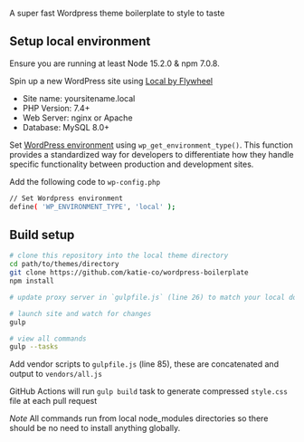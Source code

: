A super fast Wordpress theme boilerplate to style to taste

## Setup local environment

Ensure you are running at least Node 15.2.0 & npm 7.0.8.

Spin up a new WordPress site using [Local by Flywheel](https://localwp.com/)
* Site name: yoursitename.local
* PHP Version: 7.4+
* Web Server: nginx or Apache
* Database: MySQL 8.0+
 
Set [WordPress environment](https://developer.wordpress.org/reference/functions/wp_get_environment_type/) using `wp_get_environment_type()`. This function provides a standardized way for developers to differentiate how they handle specific functionality between production and development sites.

Add the following code to `wp-config.php`
``` bash
// Set Wordpress environment
define( 'WP_ENVIRONMENT_TYPE', 'local' );
```

## Build setup
``` bash
# clone this repository into the local theme directory
cd path/to/themes/directory
git clone https://github.com/katie-co/wordpress-boilerplate
npm install

# update proxy server in `gulpfile.js` (line 26) to match your local domain

# launch site and watch for changes
gulp

# view all commands
gulp --tasks
```

Add vendor scripts to `gulpfile.js` (line 85), these are concatenated and output to `vendors/all.js`

GitHub Actions will run `gulp build` task to generate compressed `style.css` file at each pull request

*Note* All commands run from local node_modules directories so there should be no need to install anything globally.